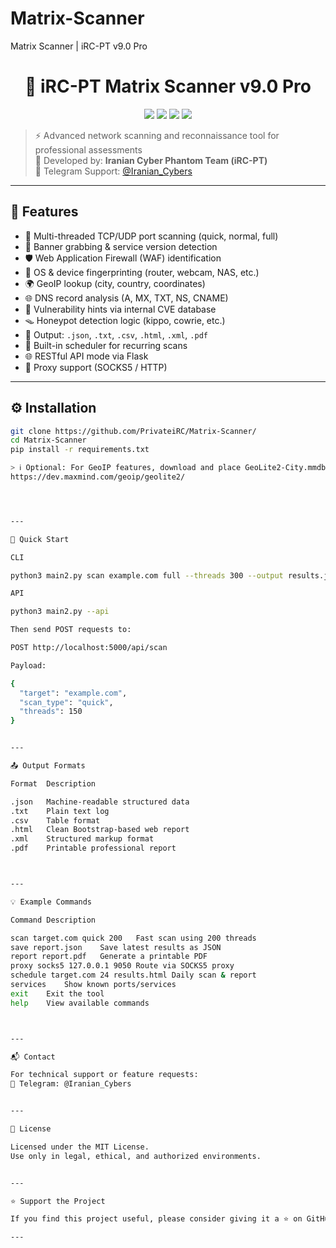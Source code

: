 # Matrix-Scanner
Matrix Scanner | iRC-PT v9.0 Pro

<h1 align="center">🧠 iRC-PT Matrix Scanner v9.0 Pro</h1>
<p align="center">
  <img src="https://img.shields.io/badge/version-9.0-blue?style=flat-square" />
  <img src="https://img.shields.io/badge/status-stable-brightgreen?style=flat-square" />
  <img src="https://img.shields.io/badge/python-3.9+-yellow?style=flat-square" />
  <img src="https://img.shields.io/badge/license-MIT-lightgrey?style=flat-square" />
</p>

> ⚡ Advanced network scanning and reconnaissance tool for professional assessments  
> 👥 Developed by: **Iranian Cyber Phantom Team (iRC-PT)**  
> 💬 Telegram Support: [@Iranian_Cybers](https://t.me/Iranian_Cybers)

---

## 🚀 Features

- 🎯 Multi-threaded TCP/UDP port scanning (quick, normal, full)
- 🔎 Banner grabbing & service version detection
- 🛡️ Web Application Firewall (WAF) identification
- 🧠 OS & device fingerprinting (router, webcam, NAS, etc.)
- 🌍 GeoIP lookup (city, country, coordinates)
- 🌐 DNS record analysis (A, MX, TXT, NS, CNAME)
- 🧩 Vulnerability hints via internal CVE database
- 🪤 Honeypot detection logic (kippo, cowrie, etc.)
- 📝 Output: `.json`, `.txt`, `.csv`, `.html`, `.xml`, `.pdf`
- 📅 Built-in scheduler for recurring scans
- 🌐 RESTful API mode via Flask
- 🧷 Proxy support (SOCKS5 / HTTP)

---

## ⚙️ Installation

```bash
git clone https://github.com/PrivateiRC/Matrix-Scanner/
cd Matrix-Scanner
pip install -r requirements.txt

> ℹ️ Optional: For GeoIP features, download and place GeoLite2-City.mmdb in the root folder:
https://dev.maxmind.com/geoip/geolite2/




---

🧪 Quick Start

CLI

python3 main2.py scan example.com full --threads 300 --output results.json

API

python3 main2.py --api

Then send POST requests to:

POST http://localhost:5000/api/scan

Payload:

{
  "target": "example.com",
  "scan_type": "quick",
  "threads": 150
}


---

📤 Output Formats

Format	Description

.json	Machine-readable structured data
.txt	Plain text log
.csv	Table format
.html	Clean Bootstrap-based web report
.xml	Structured markup format
.pdf	Printable professional report



---

💡 Example Commands

Command	Description

scan target.com quick 200	Fast scan using 200 threads
save report.json	Save latest results as JSON
report report.pdf	Generate a printable PDF
proxy socks5 127.0.0.1 9050	Route via SOCKS5 proxy
schedule target.com 24 results.html	Daily scan & report
services	Show known ports/services
exit	Exit the tool
help	View available commands



---

📬 Contact

For technical support or feature requests:
📨 Telegram: @Iranian_Cybers


---

📜 License

Licensed under the MIT License.
Use only in legal, ethical, and authorized environments.


---

⭐️ Support the Project

If you find this project useful, please consider giving it a ⭐ on GitHub!

---
